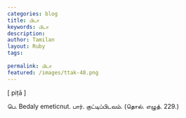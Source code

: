 ```yaml
---
categories: blog
title: பிடா
keywords: பிடா
description: 
author: Tamilan
layout: Ruby
tags: 
 
permalink: பிடா
featured: /images/ttak-48.png
---
```

  
[ piṭā ]  
  
பெ. Bedaly emeticnut. பார். குட்டிப்பிடவம். (தொல். எழுத். 229.)